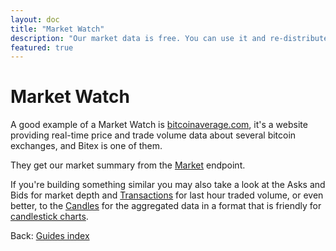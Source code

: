 ```yaml
---
layout: doc
title: "Market Watch"
description: "Our market data is free. You can use it and re-distribute it."
featured: true
---
```


# Market Watch

A good example of a Market Watch is [bitcoinaverage.com](bitcoinaverage.com), it's a website providing real-time price and trade volume data about several bitcoin exchanges, and Bitex is one of them.

They get our market summary from the [Market](https://developers.bitex.la/?version=latest#669ba3d8-5706-41b5-9d9c-de3a24d14e01) endpoint.

If you're building something similar you may also take a look at the Asks and Bids for market depth and [Transactions](https://developers.bitex.la/?version=latest#fe28db2c-90dc-4b84-b09e-b4002e657ddf) for last hour traded volume, or even better, to the [Candles](https://developers.bitex.la/?version=latest#2993b522-a465-44e9-8390-03fec1cd23f0) for the aggregated data in a format that is friendly for [candlestick charts](https://en.wikipedia.org/wiki/Candlestick_chart).

<div class="footer-nav">
  <span>
    Back:
    <a href="/">Guides index</a>
  </span>
</div>
